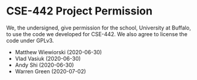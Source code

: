 # CSE-442 Project Permission

We, the undersigned, give permission for the school, University at Buffalo, to use the code we developed for CSE-442. We also agree to license the code under GPLv3.

+ Matthew Wiewiorski (2020-06-30)
+ Vlad Vasiuk (2020-06-30)
+ Andy Shi (2020-06-30)
+ Warren Green (2020-07-02)